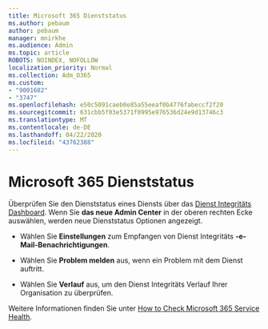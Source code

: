 ```yaml
---
title: Microsoft 365 Dienststatus
ms.author: pebaum
author: pebaum
manager: mnirkhe
ms.audience: Admin
ms.topic: article
ROBOTS: NOINDEX, NOFOLLOW
localization_priority: Normal
ms.collection: Adm_O365
ms.custom:
- "9001682"
- "3747"
ms.openlocfilehash: e50c5091caeb0e85a55eeaf0b4776fabeccf2f20
ms.sourcegitcommit: 631cbb5f03e5371f0995e976536d24e9d13746c3
ms.translationtype: MT
ms.contentlocale: de-DE
ms.lasthandoff: 04/22/2020
ms.locfileid: "43762388"
---
```

# <a name="microsoft-365-service-health"></a>Microsoft 365 Dienststatus


Überprüfen Sie den Dienststatus eines Diensts über das [Dienst Integritäts Dashboard](https://admin.microsoft.com/Adminportal/Home?source=applauncher#/servicehealth). Wenn Sie **das neue Admin Center** in der oberen rechten Ecke auswählen, werden neue Dienststatus Optionen angezeigt.

- Wählen Sie **Einstellungen** zum Empfangen von Dienst Integritäts **-e-Mail-Benachrichtigungen**.

- Wählen Sie **Problem melden** aus, wenn ein Problem mit dem Dienst auftritt.

- Wählen Sie **Verlauf** aus, um den Dienst Integritäts Verlauf Ihrer Organisation zu überprüfen. 

Weitere Informationen finden Sie unter [How to Check Microsoft 365 Service Health](https://docs.microsoft.com/office365/enterprise/view-service-health). 